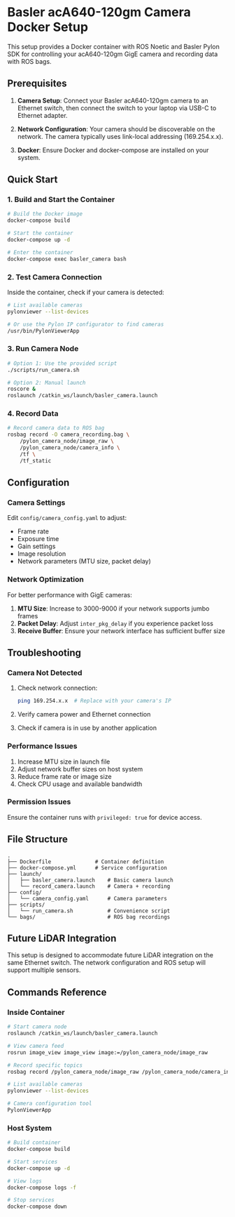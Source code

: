 # Basler acA640-120gm Camera Docker Setup

This setup provides a Docker container with ROS Noetic and Basler Pylon SDK for controlling your acA640-120gm GigE camera and recording data with ROS bags.

## Prerequisites

1. **Camera Setup**: Connect your Basler acA640-120gm camera to an Ethernet switch, then connect the switch to your laptop via USB-C to Ethernet adapter.

2. **Network Configuration**: Your camera should be discoverable on the network. The camera typically uses link-local addressing (169.254.x.x).

3. **Docker**: Ensure Docker and docker-compose are installed on your system.

## Quick Start

### 1. Build and Start the Container

```bash
# Build the Docker image
docker-compose build

# Start the container
docker-compose up -d

# Enter the container
docker-compose exec basler_camera bash
```

### 2. Test Camera Connection

Inside the container, check if your camera is detected:

```bash
# List available cameras
pylonviewer --list-devices

# Or use the Pylon IP configurator to find cameras
/usr/bin/PylonViewerApp
```

### 3. Run Camera Node

```bash
# Option 1: Use the provided script
./scripts/run_camera.sh

# Option 2: Manual launch
roscore &
roslaunch /catkin_ws/launch/basler_camera.launch
```

### 4. Record Data

```bash
# Record camera data to ROS bag
rosbag record -O camera_recording.bag \
    /pylon_camera_node/image_raw \
    /pylon_camera_node/camera_info \
    /tf \
    /tf_static
```

## Configuration

### Camera Settings

Edit `config/camera_config.yaml` to adjust:
- Frame rate
- Exposure time
- Gain settings
- Image resolution
- Network parameters (MTU size, packet delay)

### Network Optimization

For better performance with GigE cameras:

1. **MTU Size**: Increase to 3000-9000 if your network supports jumbo frames
2. **Packet Delay**: Adjust `inter_pkg_delay` if you experience packet loss
3. **Receive Buffer**: Ensure your network interface has sufficient buffer size

## Troubleshooting

### Camera Not Detected

1. Check network connection:
   ```bash
   ping 169.254.x.x  # Replace with your camera's IP
   ```

2. Verify camera power and Ethernet connection

3. Check if camera is in use by another application

### Performance Issues

1. Increase MTU size in launch file
2. Adjust network buffer sizes on host system
3. Reduce frame rate or image size
4. Check CPU usage and available bandwidth

### Permission Issues

Ensure the container runs with `privileged: true` for device access.

## File Structure

```
.
├── Dockerfile              # Container definition
├── docker-compose.yml      # Service configuration
├── launch/
│   ├── basler_camera.launch    # Basic camera launch
│   └── record_camera.launch    # Camera + recording
├── config/
│   └── camera_config.yaml      # Camera parameters
├── scripts/
│   └── run_camera.sh           # Convenience script
└── bags/                       # ROS bag recordings
```

## Future LiDAR Integration

This setup is designed to accommodate future LiDAR integration on the same Ethernet switch. The network configuration and ROS setup will support multiple sensors.

## Commands Reference

### Inside Container

```bash
# Start camera node
roslaunch /catkin_ws/launch/basler_camera.launch

# View camera feed
rosrun image_view image_view image:=/pylon_camera_node/image_raw

# Record specific topics
rosbag record /pylon_camera_node/image_raw /pylon_camera_node/camera_info

# List available cameras
pylonviewer --list-devices

# Camera configuration tool
PylonViewerApp
```

### Host System

```bash
# Build container
docker-compose build

# Start services
docker-compose up -d

# View logs
docker-compose logs -f

# Stop services
docker-compose down
```